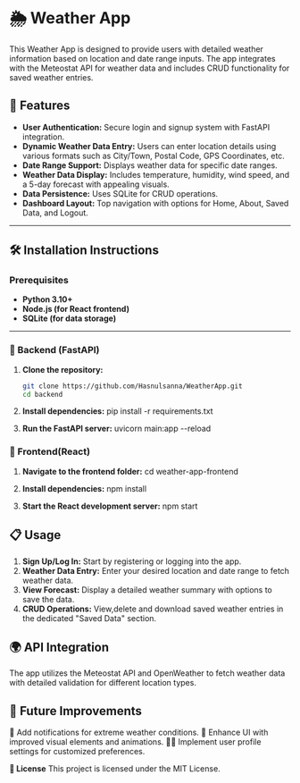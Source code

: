 # 🌦️ Weather App

This Weather App is designed to provide users with detailed weather information based on location and date range inputs. The app integrates with the Meteostat API for weather data and includes CRUD functionality for saved weather entries.

## 🚀 Features
- **User Authentication:** Secure login and signup system with FastAPI integration.
- **Dynamic Weather Data Entry:** Users can enter location details using various formats such as City/Town, Postal Code, GPS Coordinates, etc.
- **Date Range Support:** Displays weather data for specific date ranges.
- **Weather Data Display:** Includes temperature, humidity, wind speed, and a 5-day forecast with appealing visuals.
- **Data Persistence:** Uses SQLite for CRUD operations.
- **Dashboard Layout:** Top navigation with options for Home, About, Saved Data, and Logout.

---

## 🛠️ Installation Instructions

### Prerequisites
- **Python 3.10+**
- **Node.js (for React frontend)**
- **SQLite (for data storage)**

---

### 📂 Backend (FastAPI)
1. **Clone the repository:**
   ```bash
   git clone https://github.com/Hasnulsanna/WeatherApp.git
   cd backend

2. **Install dependencies:**
    pip install -r requirements.txt

3. **Run the FastAPI server:**
    uvicorn main:app --reload

### 📂 Frontend(React)
1. **Navigate to the frontend folder:**
    cd weather-app-frontend

2. **Install dependencies:**
    npm install

3. **Start the React development server:**
    npm start


## 📋 Usage
1. **Sign Up/Log In:**  Start by registering or logging into the app.
2. **Weather Data Entry:** Enter your desired location and date range to fetch weather data.
3. **View Forecast:** Display a detailed weather summary with options to save the data.
4. **CRUD Operations:** View,delete and download saved weather entries in the dedicated "Saved Data" section.


## 🌍 API Integration

The app utilizes the Meteostat API and OpenWeather to fetch weather data with detailed validation for different location types.

## 🔮 Future Improvements
🔔 Add notifications for extreme weather conditions.
🎨 Enhance UI with improved visual elements and animations.
🧑‍💻 Implement user profile settings for customized preferences.

**📝 License**
    This project is licensed under the MIT License.

